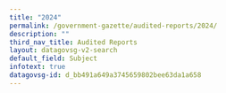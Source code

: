```yaml
---
title: "2024"
permalink: /government-gazette/audited-reports/2024/
description: ""
third_nav_title: Audited Reports
layout: datagovsg-v2-search
default_field: Subject
infotext: true
datagovsg-id: d_bb491a649a3745659802bee63da1a658
---
```

